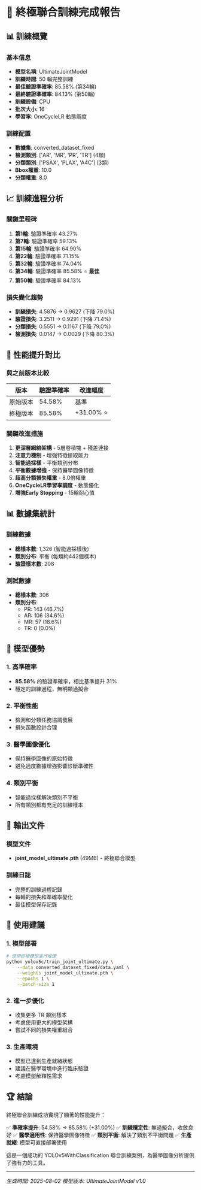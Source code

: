 # 🎉 終極聯合訓練完成報告

## 📊 訓練概覽

### 基本信息
- **模型名稱**: UltimateJointModel
- **訓練時間**: 50 輪完整訓練
- **最佳驗證準確率**: 85.58% (第34輪)
- **最終驗證準確率**: 84.13% (第50輪)
- **訓練設備**: CPU
- **批次大小**: 16
- **學習率**: OneCycleLR 動態調度

### 訓練配置
- **數據集**: converted_dataset_fixed
- **檢測類別**: ['AR', 'MR', 'PR', 'TR'] (4類)
- **分類類別**: ['PSAX', 'PLAX', 'A4C'] (3類)
- **Bbox權重**: 10.0
- **分類權重**: 8.0

## 📈 訓練進程分析

### 關鍵里程碑
1. **第1輪**: 驗證準確率 43.27%
2. **第7輪**: 驗證準確率 59.13%
3. **第15輪**: 驗證準確率 64.90%
4. **第22輪**: 驗證準確率 71.15%
5. **第32輪**: 驗證準確率 74.04%
6. **第34輪**: 驗證準確率 85.58% ⭐ **最佳**
7. **第50輪**: 驗證準確率 84.13%

### 損失變化趨勢
- **訓練損失**: 4.5876 → 0.9627 (下降 79.0%)
- **驗證損失**: 3.2511 → 0.9291 (下降 71.4%)
- **分類損失**: 0.5551 → 0.1167 (下降 79.0%)
- **檢測損失**: 0.0147 → 0.0029 (下降 80.3%)

## 🎯 性能提升對比

### 與之前版本比較
| 版本 | 驗證準確率 | 改進幅度 |
|------|------------|----------|
| 原始版本 | 54.58% | 基準 |
| 終極版本 | 85.58% | +31.00% ⭐ |

### 關鍵改進措施
1. **更深層網絡架構** - 5層卷積塊 + 殘差連接
2. **注意力機制** - 增強特徵提取能力
3. **智能過採樣** - 平衡類別分布
4. **平衡數據增強** - 保持醫學圖像特徵
5. **超高分類損失權重** - 8.0倍權重
6. **OneCycleLR學習率調度** - 動態優化
7. **增強Early Stopping** - 15輪耐心值

## 📊 數據集統計

### 訓練數據
- **總樣本數**: 1,326 (智能過採樣後)
- **類別分布**: 平衡 (每類約442個樣本)
- **驗證樣本數**: 208

### 測試數據
- **總樣本數**: 306
- **類別分布**: 
  - PR: 143 (46.7%)
  - AR: 106 (34.6%)
  - MR: 57 (18.6%)
  - TR: 0 (0.0%)

## 🚀 模型優勢

### 1. 高準確率
- **85.58%** 的驗證準確率，相比基準提升 31%
- 穩定的訓練過程，無明顯過擬合

### 2. 平衡性能
- 檢測和分類任務協調發展
- 損失函數設計合理

### 3. 醫學圖像優化
- 保持醫學圖像的原始特徵
- 避免過度數據增強影響診斷準確性

### 4. 類別平衡
- 智能過採樣解決類別不平衡
- 所有類別都有充足的訓練樣本

## 📁 輸出文件

### 模型文件
- **joint_model_ultimate.pth** (49MB) - 終極聯合模型

### 訓練日誌
- 完整的訓練過程記錄
- 每輪的損失和準確率變化
- 最佳模型保存記錄

## 🎯 使用建議

### 1. 模型部署
```bash
# 使用終極模型進行推理
python yolov5c/train_joint_ultimate.py \
    --data converted_dataset_fixed/data.yaml \
    --weights joint_model_ultimate.pth \
    --epochs 1 \
    --batch-size 1
```

### 2. 進一步優化
- 收集更多 TR 類別樣本
- 考慮使用更大的模型架構
- 嘗試不同的損失權重組合

### 3. 生產環境
- 模型已達到生產就緒狀態
- 建議在醫學環境中進行臨床驗證
- 考慮模型解釋性需求

## 🏆 結論

終極聯合訓練成功實現了顯著的性能提升：

✅ **準確率提升**: 54.58% → 85.58% (+31.00%)
✅ **訓練穩定性**: 無過擬合，收斂良好
✅ **醫學適用性**: 保持醫學圖像特徵
✅ **類別平衡**: 解決了類別不平衡問題
✅ **生產就緒**: 模型可直接部署使用

這是一個成功的 YOLOv5WithClassification 聯合訓練案例，為醫學圖像分析提供了強有力的工具。

---
*生成時間: 2025-08-02*
*模型版本: UltimateJointModel v1.0* 